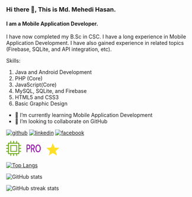 ### Hi there 👋, This is Md. Mehedi Hasan.
#### I am a Mobile Application Developer.
I have now completed my B.Sc in CSC. I have a long experience in Mobile Application Development. I have also gained experience in related topics (Firebase, SQLite, and API integration, etc).

Skills:
1. Java and Android Development
2. PHP (Core)
3. JavaScript(Core)
4. MySQL, SQLite, and Firebase
5. HTML5 and CSS3
6. Basic Graphic Design

- 🌱 I’m currently learning Mobile Application Development
- 👯 I’m looking to collaborate on GitHub 


[<img src='https://cdn.jsdelivr.net/npm/simple-icons@3.0.1/icons/github.svg' alt='github' height='40'>](https://github.com/mehediinf)  [<img src='https://cdn.jsdelivr.net/npm/simple-icons@3.0.1/icons/linkedin.svg' alt='linkedin' height='40'>](https://www.linkedin.com/in/md-mehedi-hasan-292952292/)  [<img src='https://cdn.jsdelivr.net/npm/simple-icons@3.0.1/icons/facebook.svg' alt='facebook' height='40'>](https://www.facebook.com/modern.mehedi.5)  

<a href='https://docs.github.com/en/developers'><img src='https://raw.githubusercontent.com/acervenky/animated-github-badges/master/assets/devbadge.gif' width='40' height='40'></a> <a href='https://github.com/pricing'><img src='https://raw.githubusercontent.com/acervenky/animated-github-badges/master/assets/pro.gif' width='40' height='40'></a> <a href='https://stars.github.com/'><img src='https://raw.githubusercontent.com/acervenky/animated-github-badges/master/assets/starbadge.gif' width='35' height='35'></a> 

[![Top Langs](https://github-readme-stats.vercel.app/api/top-langs/?username=mehediinf)](https://github.com/anuraghazra/github-readme-stats)

![GitHub stats](https://github-readme-stats.vercel.app/api?username=mehediinf&show_icons=true)  


![GitHub streak stats](https://streak-stats.demolab.com/?user=mehediinf)  
